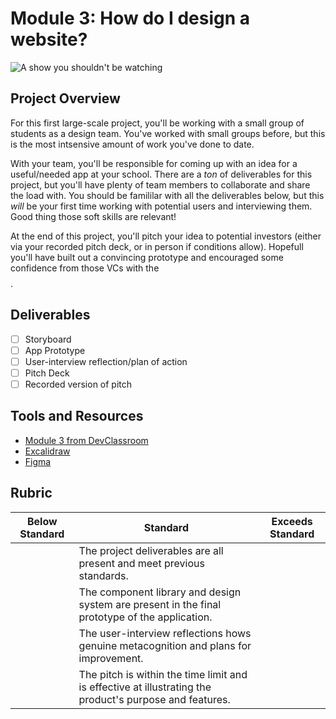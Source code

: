 # Module 3: How do I design a website?

![A show you shouldn't be watching](https://media.giphy.com/media/3og0ITQOC5wlyk8ffy/giphy.gif)

## Project Overview

For this first large-scale project, you'll be working with a small group of students as a design team. You've worked with small groups before, but this is the most intsensive amount of work you've done to date.

With your team, you'll be responsible for coming up with an idea for a useful/needed app at your school. There are a *ton* of deliverables for this project, but you'll have plenty of team members to collaborate and share the load with. You should be famililar with all the deliverables below, but this *will* be your first time working with potential users and interviewing them. Good thing those soft skills are relevant!

At the end of this project, you'll pitch your idea to potential investors (either via your recorded pitch deck, or in person if conditions allow). Hopefull you'll have built out a convincing prototype and encouraged some confidence from those VCs with the $$$$.

## Deliverables 

 - [ ] Storyboard <br />
 - [ ] App Prototype <br />
 - [ ] User-interview reflection/plan of action <br />
 - [ ] Pitch Deck <br />
 - [ ] Recorded version of pitch <br />
 
## Tools and Resources
- [Module 3 from DevClassroom](https://devclassroom.dev/modules/how-do-i-design-a-website)
- [Excalidraw](https://excalidraw.com)
- [Figma](https://figma.com)

## Rubric
| Below Standard  | Standard                                                                                                | Exceeds Standard |
| -------------   | -------------                                                                                           | -------------    |
|                 | The project deliverables are all present and meet previous standards.                                   |
|                 | The component library and design system are present in the final prototype of the application.          |
|                 | The user-interview reflections hows genuine metacognition and plans for improvement.                    |
|                 | The pitch is within the time limit and is effective at illustrating the product's purpose and features. |
